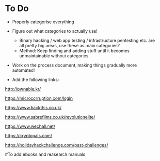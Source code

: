 # To Do


- Properly categorise everything

- Figure out what categories to actually use! 
  - Binary hacking / web app testing / infrastructure pentesting etc. are all pretty big areas, use these as main categories?
  - Method: Keep finding and adding stuff until it becomes unmaintainable without categories.

- Work on the process document, making things gradually more automated!


- Add the following links:

http://pwnable.kr/

https://microcorruption.com/login

https://www.hackthis.co.uk/

https://www.sabrefilms.co.uk/revolutionelite/

https://www.wechall.net/

https://cryptopals.com/

https://holidayhackchallenge.com/past-challenges/

#To add ebooks and reasearch manuals
